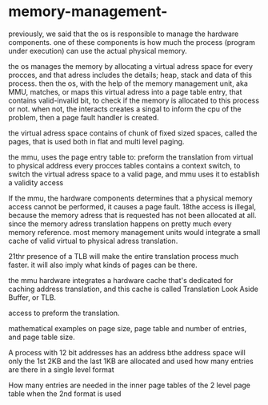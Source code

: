 # memory-management-

previously, we said that the os is responsible to manage the hardware components. 
one of these components is how much the process (program under execution) can use the actual 
physical memory. 

the os manages the memory by allocating a virtual adress space for every procces, and that adress includes the details; heap, stack and data of this process.
then the os, with the help of the memory management unit, aka MMU, matches, or maps this virtual adress into a page table entry, that contains valid-invalid bit, to check if the memory is allocated to this process or not. when not, the interacts creates a singal to inform the cpu of the problem, then a page fault handler is created. 

the virtual adress space contains of chunk of fixed sized spaces, called the pages, that is used both in flat and multi level paging. 

the mmu, uses the page entry table to:
preform the translation from virtual to physical address 
 every procces tables contains a context switch, to switch the virtual adress space to a valid page, and mmu uses it to establish a validity access
 
 
 If the mmu, the hardware components determines that a physical memory access cannot be performed, it causes a page fault.
18the access is illegal, because the memory adress that is requested has not been allocated at all. since the memory adress translation happens on pretty much every memory reference. most memory management units would integrate a small cache of valid virtual to physical adress translation. 


21thr presence of a TLB will make the entire translation process much faster. it will also imply what kinds of pages can be there. 
 
 
 
 the mmu hardware integrates a hardware cache that's dedicated for caching address translation, and this cache is called Translation Look Aside Buffer, or TLB.
 
access to preform the translation. 



mathematical examples on page size, page table and number of entries, and page table size. 



 A process with 12 bit addresses has an address bthe address space will only the 1st 2KB and the last 1KB are allocated and used how many entries are there in a single level format
 
 
 
 
 
 
  How many entries are needed in the inner page tables of the 2 level page table when the 2nd format is used
  
  
  
  
  
 
